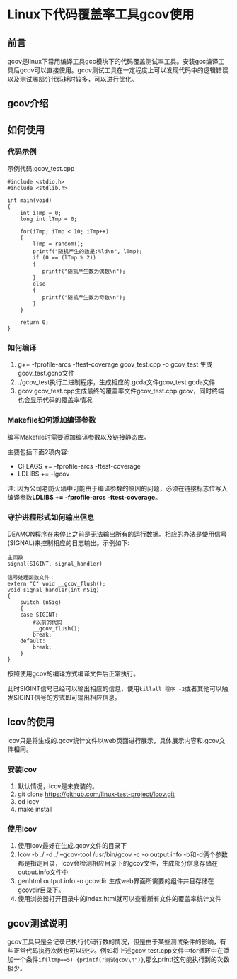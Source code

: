# Linux下代码覆盖率工具gcov使用

## 前言

gcov是linux下常用编译工具gcc模块下的代码覆盖测试率工具。安装gcc编译工具后gcov可以直接使用。gcov测试工具在一定程度上可以发现代码中的逻辑错误以及测试哪部分代码耗时较多，可以进行优化。

## gcov介绍

## 如何使用

### 代码示例
	
示例代码:gcov_test.cpp

	#include <stdio.h>
	#include <stdlib.h>
 
	int main(void)
	{
     	int iTmp = 0;
     	long int lTmp = 0;

     	for(iTmp; iTmp < 10; iTmp++)
     	{
			lTmp = random();
          	printf("随机产生的数是:%ld\n", lTmp);
          	if (0 == (lTmp % 2))
          	{
               printf("随机产生数为偶数\n");
          	}
          	else
          	{
               printf("随机产生数为奇数\n");
          	}
     	}
  
     	return 0;
 	}

### 如何编译

1. g++ -fprofile-arcs -ftest-coverage gcov_test.cpp -o gcov_test 生成gcov_test.gcno文件
2. ./gcov_test执行二进制程序，生成相应的.gcda文件gcov_test.gcda文件
3. gcov gcov_test.cpp生成最终的覆盖率文件gcov_test.cpp.gcov，同时终端也会显示代码的覆盖率情况

### Makefile如何添加编译参数
编写Makefile时需要添加编译参数以及链接静态库。

主要包括下面2项内容:

- CFLAGS += -fprofile-arcs -ftest-coverage
- LDLIBS += -lgcov
 
注: 因为公司老防火墙中可能由于编译参数的原因的问题，必须在链接标志位写入编译参数**LDLIBS += -fprofile-arcs -ftest-coverage**。

### 守护进程形式如何输出信息
DEAMON程序在未停止之前是无法输出所有的运行数据。相应的办法是使用信号(SIGNAL)来控制相应的日志输出。示例如下:

	主函数
	signal(SIGINT, signal_handler)

	信号处理函数文件：
	extern "C" void __gcov_flush();
	void signal_handler(int nSig)
	{
		switch (nSig)
		{
		case SIGINT:
			#以前的代码
			__gcov_flush();
			break;
		default:
			break;
		}
	}

按照使用gcov的编译方式编译文件后正常执行。

此时SIGINT信号已经可以输出相应的信息，使用`killall 程序 -2`或者其他可以触发SIGINT信号的方式即可输出相应信息。

## lcov的使用

lcov只是将生成的.gcov统计文件以web页面进行展示，具体展示内容和.gcov文件相同。

### 安装lcov
	
1. 默认情况，lcov是未安装的。
2. git clone https://github.com/linux-test-project/lcov.git
3. cd lcov
4. make install

### 使用lcov

1. 使用lcov最好在生成.gcov文件的目录下
2. lcov -b ./ -d ./ –gcov-tool /usr/bin/gcov -c -o output.info -b和-d俩个参数都是指定目录，lcov会检测相应目录下的gcov文件，生成部分信息存储在output.info文件中
3. genhtml output.info -o gcovdir 生成web界面所需要的组件并且存储在gcovdir目录下。
4. 使用浏览器打开目录中的index.html就可以查看所有文件的覆盖率统计文件

## gcov测试说明
gcov工具只是会记录已执行代码行数的情况，但是由于某些测试条件的影响，有些正常代码执行次数也可以较少。例如将上述gcov_test.cpp文件中for循环中在添加一个条件`if(ltmp==5) {printf("测试gcov\n")}`,那么printf这句能执行到的次数极少。